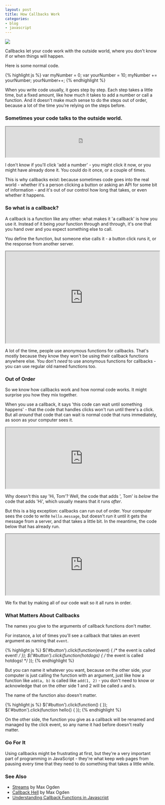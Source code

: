 ```yaml
---
layout: post
title: How Callbacks Work
categories:
- blog
- javascript
---
```


![](http://farm3.staticflickr.com/2838/9216508333_e4235b4682_b.jpg)

Callbacks let your code work with the outside world, where you don't know
if or when things will happen.

Here is some normal code.

{% highlight js %}
var myNumber = 0;
var yourNumber = 10;
myNumber += yourNumber;
yourNumber++;
{% endhighlight %}

When you write code usually, it goes step by step. Each step takes a little
time, but a fixed amount, like how much it takes to add a number or call a function.
And it doesn't make much sense to do the steps out of order, because a lot of
the time you're relying on the steps before.

### Sometimes your code talks to the outside world.

<iframe src='http://bl.ocks.org/tmcw/raw/5961916/0203bc7fee60dd83bff43d094a98f304834a0fa8/' width='100%' height=100></iframe>

I don't know if you'll click 'add a number' - you might click it now,
or you might have already done it. You could do it once, or a couple of times.

This is why callbacks exist: because sometimes code goes into the real world -
whether it's a person clicking a button or asking an API for some bit of information -
and it's out of our control how long that takes, or even whether it happens.

### So what is a callback?

A callback is a function like any other: what makes it 'a callback' is
how you use it. Instead of it being _your_ function through and through, it's
one that you hand over and you expect something else to call.

You define the function, but someone else calls it - a button click runs it,
or the response from another server.

<iframe src='http://bl.ocks.org/tmcw/raw/5962009' width='100%' height=300></iframe>

A lot of the time, people use anonymous functions for callbacks. That's mostly
because they know they won't be using their callback functions anywhere else.
You don't _need_ to use anonymous functions for callbacks - you can use regular
old named functions too.

### Out of Order

So we know how callbacks work and how normal code works. It might surprise you
how they mix together.

When you use a callback, it says 'this code can wait until something happens' -
that the code that handles clicks won't run until there's a click. But all
_around_ that code that can wait is normal code that runs immediately, as
soon as your computer sees it.

<iframe src='http://bl.ocks.org/tmcw/raw/5962074' width='100%' height=200></iframe>

Why doesn't this say 'Hi, Tom'? Well, the code that adds ', Tom' is _below_
the code that adds 'Hi', which usually means that it runs _after_.

But this is a big exception: callbacks can run out of order. Your computer
sees the code to write `hello.message`, but doesn't _run_ it until it gets the
message from a server, and that takes a little bit. In the meantime, the code
below that has already run.

<iframe src='http://bl.ocks.org/tmcw/raw/5962091' width='100%' height=200></iframe>

We fix that by making all of our code wait so it all runs in order.

### What Matters About Callbacks

The names you give to the arguments of callback functions don't matter.

For instance, a lot of times you'll see a callback that takes an event
argument as naming that `event`.

{% highlight js %}
$('#button').click(function(event) { /* the event is called event! */ });
$('#button').click(function(hotdogs) { /* the event is called hotdogs! */ });
{% endhighlight %}

But you can name it whatever you want, because on the other side, your computer
is just calling the function with an argument, just like how a function
like `add(a, b)` is called like `add(1, 2)` - you don't need to know or acknowledge
that on the other side 1 and 2 will be called `a` and `b`.

The name of the function also doesn't matter.

{% highlight js %}
$('#button').click(function() { });
$('#button').click(function hello() { });
{% endhighlight %}

On the other side, the function you give as a callback will be renamed and managed
by the click event, so any name it had before doesn't really matter.

### Go For It

Using callbacks might be frustrating at first, but they're a very important
part of programming in JavaScript - they're what keep web pages from pausing
every time that they need to do something that takes a little while.

### See Also

* [Streams](http://maxogden.com/node-streams.html) by Max Ogden
* [Callback Hell](http://callbackhell.com/) by Max Ogden
* [Understanding Callback Functions in Javascript](http://recurial.com/programming/understanding-callback-functions-in-javascript/)
